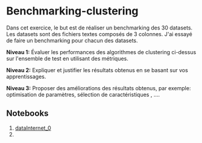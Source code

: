 # Benchmarking-clustering

Dans cet exercice, le but est de réaliser un benchmarking des 30 datasets. Les datasets sont des fichiers textes composés de 3 colonnes. 
J'ai essayé de faire un benchmarking pour chacun des datasets.

**Niveau 1:**
Évaluer les performances des algorithmes de clustering ci-dessus sur l'ensemble de test en utilisant des métriques.

**Niveau 2:**
Expliquer et justifier les résultats obtenus en se basant sur vos apprentissages.

**Niveau 3:**
Proposer des améliorations des résultats obtenus, par exemple: optimisation de paramètres, sélection de caractéristiques , ....


## **Notebooks**
1.   [dataInternet_0](https://colab.research.google.com/drive/1JzcbW62tecDRGjn1LVd6i8-d8pO7bp8-?usp=sharing)
2.   

